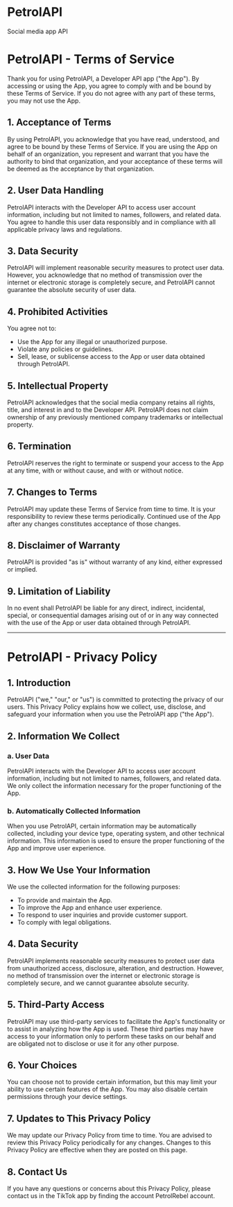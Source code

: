 # PetrolAPI
Social media app API

# PetrolAPI - Terms of Service

Thank you for using PetrolAPI, a Developer API app ("the App"). By accessing or using the App, you agree to comply with and be bound by these Terms of Service. If you do not agree with any part of these terms, you may not use the App.

## 1. Acceptance of Terms

By using PetrolAPI, you acknowledge that you have read, understood, and agree to be bound by these Terms of Service. If you are using the App on behalf of an organization, you represent and warrant that you have the authority to bind that organization, and your acceptance of these terms will be deemed as the acceptance by that organization.

## 2. User Data Handling

PetrolAPI interacts with the Developer API to access user account information, including but not limited to names, followers, and related data. You agree to handle this user data responsibly and in compliance with all applicable privacy laws and regulations.

## 3. Data Security

PetrolAPI will implement reasonable security measures to protect user data. However, you acknowledge that no method of transmission over the internet or electronic storage is completely secure, and PetrolAPI cannot guarantee the absolute security of user data.

## 4. Prohibited Activities

You agree not to:

- Use the App for any illegal or unauthorized purpose.
- Violate any policies or guidelines.
- Sell, lease, or sublicense access to the App or user data obtained through PetrolAPI.

## 5. Intellectual Property

PetrolAPI acknowledges that the social media company retains all rights, title, and interest in and to the Developer API. PetrolAPI does not claim ownership of any previously mentioned company trademarks or intellectual property.

## 6. Termination

PetrolAPI reserves the right to terminate or suspend your access to the App at any time, with or without cause, and with or without notice.

## 7. Changes to Terms

PetrolAPI may update these Terms of Service from time to time. It is your responsibility to review these terms periodically. Continued use of the App after any changes constitutes acceptance of those changes.

## 8. Disclaimer of Warranty

PetrolAPI is provided "as is" without warranty of any kind, either expressed or implied.

## 9. Limitation of Liability

In no event shall PetrolAPI be liable for any direct, indirect, incidental, special, or consequential damages arising out of or in any way connected with the use of the App or user data obtained through PetrolAPI.

---

# PetrolAPI - Privacy Policy

## 1. Introduction

PetrolAPI ("we," "our," or "us") is committed to protecting the privacy of our users. This Privacy Policy explains how we collect, use, disclose, and safeguard your information when you use the PetrolAPI app ("the App").

## 2. Information We Collect

### a. User Data

PetrolAPI interacts with the Developer API to access user account information, including but not limited to names, followers, and related data. We only collect the information necessary for the proper functioning of the App.

### b. Automatically Collected Information

When you use PetrolAPI, certain information may be automatically collected, including your device type, operating system, and other technical information. This information is used to ensure the proper functioning of the App and improve user experience.

## 3. How We Use Your Information

We use the collected information for the following purposes:

- To provide and maintain the App.
- To improve the App and enhance user experience.
- To respond to user inquiries and provide customer support.
- To comply with legal obligations.

## 4. Data Security

PetrolAPI implements reasonable security measures to protect user data from unauthorized access, disclosure, alteration, and destruction. However, no method of transmission over the internet or electronic storage is completely secure, and we cannot guarantee absolute security.

## 5. Third-Party Access

PetrolAPI may use third-party services to facilitate the App's functionality or to assist in analyzing how the App is used. These third parties may have access to your information only to perform these tasks on our behalf and are obligated not to disclose or use it for any other purpose.

## 6. Your Choices

You can choose not to provide certain information, but this may limit your ability to use certain features of the App. You may also disable certain permissions through your device settings.

## 7. Updates to This Privacy Policy

We may update our Privacy Policy from time to time. You are advised to review this Privacy Policy periodically for any changes. Changes to this Privacy Policy are effective when they are posted on this page.

## 8. Contact Us

If you have any questions or concerns about this Privacy Policy, please contact us in the TikTok app by finding the account PetrolRebel account.
